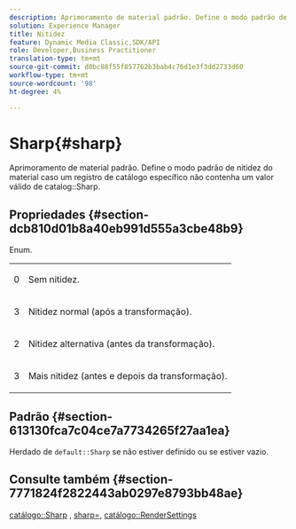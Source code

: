 ```yaml
---
description: Aprimoramento de material padrão. Define o modo padrão de nitidez do material caso um registro de catálogo específico não contenha um valor de Sharp de catálogo válido.
solution: Experience Manager
title: Nitidez
feature: Dynamic Media Classic,SDK/API
role: Developer,Business Practitioner
translation-type: tm+mt
source-git-commit: d0bc88f55f857762b3bab4c76d1e3f3dd2733d60
workflow-type: tm+mt
source-wordcount: '98'
ht-degree: 4%

---
```



# Sharp{#sharp}

Aprimoramento de material padrão. Define o modo padrão de nitidez do material caso um registro de catálogo específico não contenha um valor válido de catalog::Sharp.

## Propriedades {#section-dcb810d01b8a40eb991d555a3cbe48b9}

Enum.

<table id="simpletable_2D94A380BC2D4FD1A7EDD45E6EAFD1FB"> 
 <tr class="strow"> 
  <td class="stentry"> <p>0 </p></td> 
  <td class="stentry"> <p>Sem nitidez. </p></td> 
 </tr> 
 <tr class="strow"> 
  <td class="stentry"> <p>3 </p></td> 
  <td class="stentry"> <p>Nitidez normal (após a transformação). </p></td> 
 </tr> 
 <tr class="strow"> 
  <td class="stentry"> <p>2 </p></td> 
  <td class="stentry"> <p>Nitidez alternativa (antes da transformação). </p></td> 
 </tr> 
 <tr class="strow"> 
  <td class="stentry"> <p>3 </p></td> 
  <td class="stentry"> <p>Mais nitidez (antes e depois da transformação). </p> </td> 
 </tr> 
</table>

## Padrão {#section-613130fca7c04ce7a7734265f27aa1ea}

Herdado de `default::Sharp` se não estiver definido ou se estiver vazio.

## Consulte também {#section-7771824f2822443ab0297e8793bb48ae}

[catálogo::Sharp](../../../../../ir-api/material-cat/image-rendering-api-ref/c-ir-material-catalog/c-ir-material-data-reference/r-ir-sharp-dataref.md#reference-f79a14bd52474dfd8495115d398a30d0) ,  [sharp=](../../../../../ir-api/http-protocol/image-rendering-api-ref/c-ir-http-protocol-ref/c-ir-http-protocol-command-reference/r-ir-http-sharp.md#reference-acdd87f6b5de4e3a85e5d3c03022a35a),  [catálogo::RenderSettings](../../../../../ir-api/material-cat/image-rendering-api-ref/c-ir-material-catalog/c-ir-material-data-reference/r-ir-rendersettings-dataref.md#reference-9ce753ae4096455eadcc12ac064de711)
